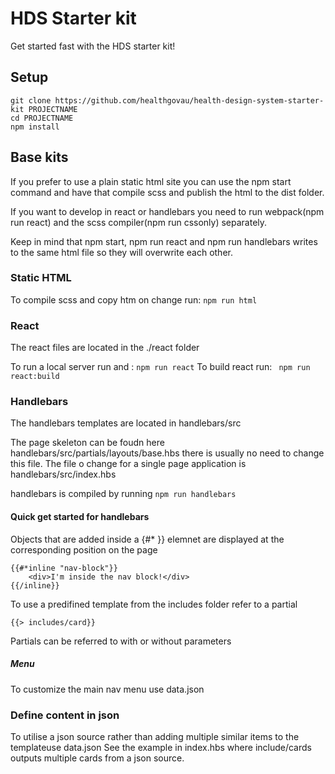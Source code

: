 # HDS Starter kit

Get started fast with the HDS starter kit!

## Setup

    git clone https://github.com/healthgovau/health-design-system-starter-kit PROJECTNAME
    cd PROJECTNAME
    npm install

## Base kits

If you prefer to use a plain static html site you can use the npm start command and have that compile scss and publish the html to the dist folder.

If you want to develop in react or handlebars you need to run webpack(npm run react) and the scss compiler(npm run cssonly) separately.

Keep in mind that npm start, npm run react and npm run handlebars writes to the same html file so they will overwrite each other.

### Static HTML
    
To compile scss and copy htm on change run: `npm run html`

### React
The react files are located in the ./react folder

To run a local server run and :  `npm run react`
To build react run:        ` npm run react:build`

### Handlebars

The handlebars templates are located in handlebars/src

The page skeleton can be foudn here handlebars/src/partials/layouts/base.hbs there is usually no need to change this file.
The file o change for a single page application is handlebars/src/index.hbs

handlebars is compiled by running `npm run handlebars`

#### Quick get started for handlebars

Objects that are added inside a {#* }} elemnet are displayed at the corresponding position on the page

    {{#*inline "nav-block"}}
        <div>I'm inside the nav block!</div>
    {{/inline}}

To use a predifined template from the includes folder refer to a partial

    {{> includes/card}}

Partials can be referred to with or without parameters

##### Menu

To customize the main nav menu use data.json

### Define content in json

To utilise a json source rather than adding multiple similar items to the templateuse data.json
See the example in index.hbs where include/cards outputs multiple cards from a json source.

    

    
